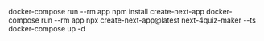 docker-compose run --rm app npm install create-next-app
docker-compose run --rm app npx create-next-app@latest next-4quiz-maker --ts
docker-compose up -d